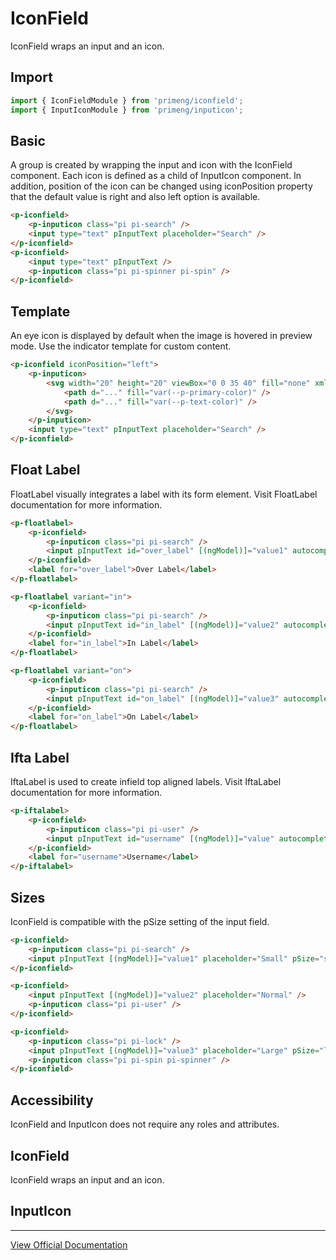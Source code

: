 # IconField

IconField wraps an input and an icon.

## Import

```typescript
import { IconFieldModule } from 'primeng/iconfield';
import { InputIconModule } from 'primeng/inputicon';
```

## Basic

A group is created by wrapping the input and icon with the IconField component. Each icon is defined as a child of InputIcon component. In addition, position of the icon can be changed using iconPosition property that the default value is right and also left option is available.

```html
<p-iconfield>
    <p-inputicon class="pi pi-search" />
    <input type="text" pInputText placeholder="Search" />
</p-iconfield>
<p-iconfield>
    <input type="text" pInputText />
    <p-inputicon class="pi pi-spinner pi-spin" />
</p-iconfield>
```

## Template

An eye icon is displayed by default when the image is hovered in preview mode. Use the indicator template for custom content.

```html
<p-iconfield iconPosition="left">
    <p-inputicon>
        <svg width="20" height="20" viewBox="0 0 35 40" fill="none" xmlns="http://www.w3.org/2000/svg">
            <path d="..." fill="var(--p-primary-color)" />
            <path d="..." fill="var(--p-text-color)" />
        </svg>
    </p-inputicon>
    <input type="text" pInputText placeholder="Search" />
</p-iconfield>
```

## Float Label

FloatLabel visually integrates a label with its form element. Visit FloatLabel documentation for more information.

```html
<p-floatlabel>
    <p-iconfield>
        <p-inputicon class="pi pi-search" />
        <input pInputText id="over_label" [(ngModel)]="value1" autocomplete="off" />
    </p-iconfield>
    <label for="over_label">Over Label</label>
</p-floatlabel>

<p-floatlabel variant="in">
    <p-iconfield>
        <p-inputicon class="pi pi-search" />
        <input pInputText id="in_label" [(ngModel)]="value2" autocomplete="off" />
    </p-iconfield>
    <label for="in_label">In Label</label>
</p-floatlabel>

<p-floatlabel variant="on">
    <p-iconfield>
        <p-inputicon class="pi pi-search" />
        <input pInputText id="on_label" [(ngModel)]="value3" autocomplete="off" />
    </p-iconfield>
    <label for="on_label">On Label</label>
</p-floatlabel>
```

## Ifta Label

IftaLabel is used to create infield top aligned labels. Visit IftaLabel documentation for more information.

```html
<p-iftalabel>
    <p-iconfield>
        <p-inputicon class="pi pi-user" />
        <input pInputText id="username" [(ngModel)]="value" autocomplete="off" />
    </p-iconfield>
    <label for="username">Username</label>
</p-iftalabel>
```

## Sizes

IconField is compatible with the pSize setting of the input field.

```html
<p-iconfield>
    <p-inputicon class="pi pi-search" />
    <input pInputText [(ngModel)]="value1" placeholder="Small" pSize="small" />
</p-iconfield>

<p-iconfield>
    <input pInputText [(ngModel)]="value2" placeholder="Normal" />
    <p-inputicon class="pi pi-user" />
</p-iconfield>

<p-iconfield>
    <p-inputicon class="pi pi-lock" />
    <input pInputText [(ngModel)]="value3" placeholder="Large" pSize="large" />
    <p-inputicon class="pi pi-spin pi-spinner" />
</p-iconfield>
```

## Accessibility

IconField and InputIcon does not require any roles and attributes.

## IconField

IconField wraps an input and an icon.

## InputIcon

---

[View Official Documentation](https://primeng.org/iconfield)
